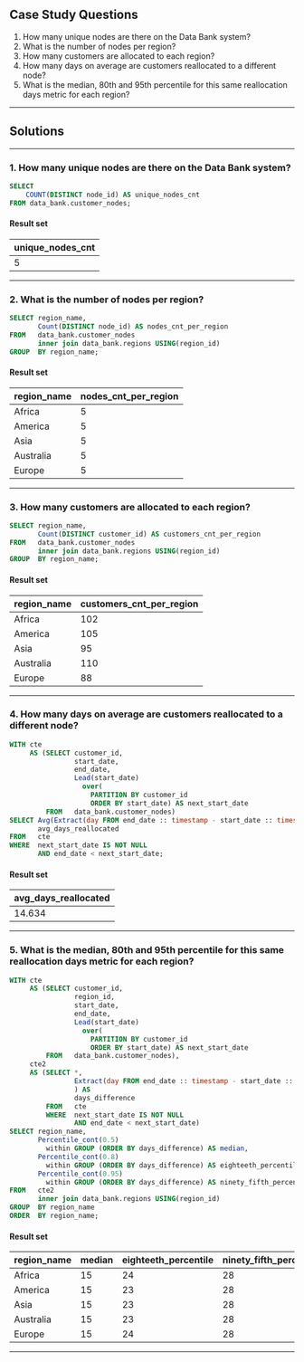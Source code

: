 ## Case Study Questions

1. How many unique nodes are there on the Data Bank system?
2. What is the number of nodes per region?
3. How many customers are allocated to each region?
4. How many days on average are customers reallocated to a different node?
5. What is the median, 80th and 95th percentile for this same reallocation days metric for each region?

---

## Solutions

---

### 1. How many unique nodes are there on the Data Bank system?

```sql
SELECT 
	COUNT(DISTINCT node_id) AS unique_nodes_cnt 
FROM data_bank.customer_nodes;
```

#### Result set
| unique_nodes_cnt |
| ---------------- |
| 5                |

---

### 2. What is the number of nodes per region?

```sql
SELECT region_name,
       Count(DISTINCT node_id) AS nodes_cnt_per_region
FROM   data_bank.customer_nodes
       inner join data_bank.regions USING(region_id)
GROUP  BY region_name; 
```

#### Result set

| region_name | nodes_cnt_per_region |
| ----------- | -------------------- |
| Africa      | 5                    |
| America     | 5                    |
| Asia        | 5                    |
| Australia   | 5                    |
| Europe      | 5                    |

---

### 3. How many customers are allocated to each region?

```sql
SELECT region_name,
       Count(DISTINCT customer_id) AS customers_cnt_per_region
FROM   data_bank.customer_nodes
       inner join data_bank.regions USING(region_id)
GROUP  BY region_name;
```

#### Result set

| region_name | customers_cnt_per_region |
| ----------- | ------------------------ |
| Africa      | 102                      |
| America     | 105                      |
| Asia        | 95                       |
| Australia   | 110                      |
| Europe      | 88                       |

---

### 4. How many days on average are customers reallocated to a different node?

```sql
WITH cte
     AS (SELECT customer_id,
                start_date,
                end_date,
                Lead(start_date)
                  over(
                    PARTITION BY customer_id
                    ORDER BY start_date) AS next_start_date
         FROM   data_bank.customer_nodes)
SELECT Avg(Extract(day FROM end_date :: timestamp - start_date :: timestamp)) AS
       avg_days_reallocated
FROM   cte
WHERE  next_start_date IS NOT NULL
       AND end_date < next_start_date;
```

#### Result set

| avg_days_reallocated |
| -------------------- |
| 14.634               |

---

### 5. What is the median, 80th and 95th percentile for this same reallocation days metric for each region?

```sql
WITH cte
     AS (SELECT customer_id,
                region_id,
                start_date,
                end_date,
                Lead(start_date)
                  over(
                    PARTITION BY customer_id
                    ORDER BY start_date) AS next_start_date
         FROM   data_bank.customer_nodes),
     cte2
     AS (SELECT *,
                Extract(day FROM end_date :: timestamp - start_date :: timestamp
                ) AS
                days_difference
         FROM   cte
         WHERE  next_start_date IS NOT NULL
                AND end_date < next_start_date)
SELECT region_name,
       Percentile_cont(0.5)
         within GROUP (ORDER BY days_difference) AS median,
       Percentile_cont(0.8)
         within GROUP (ORDER BY days_difference) AS eighteeth_percentile,
       Percentile_cont(0.95)
         within GROUP (ORDER BY days_difference) AS ninety_fifth_percentile
FROM   cte2
       inner join data_bank.regions USING(region_id)
GROUP  BY region_name
ORDER  BY region_name;
```

#### Result set

| region_name | median | eighteeth_percentile | ninety_fifth_percentile |
| ----------- | ------ | -------------------- | ----------------------- |
| Africa      | 15     | 24                   | 28                      |
| America     | 15     | 23                   | 28                      |
| Asia        | 15     | 23                   | 28                      |
| Australia   | 15     | 23                   | 28                      |
| Europe      | 15     | 24                   | 28                      |

---
